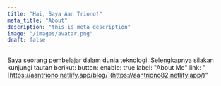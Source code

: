 ```yaml
---
title: "Hai, Saya Aan Triono!"
meta_title: "About"
description: "this is meta description"
image: "/images/avatar.png"
draft: false
---
```


Saya seorang pembelajar dalam dunia teknologi. Selengkapnya silakan kunjungi tautan berikut:
button:
    enable: true
    label: "About Me"
    link: "[https://aantriono.netlify.app/blog/](https://aantriono82.netlify.app/)"
